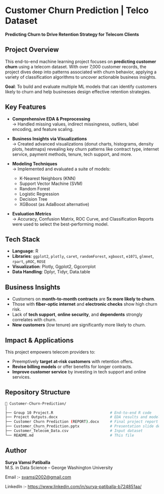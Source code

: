 # Customer Churn Prediction | Telco Dataset

**Predicting Churn to Drive Retention Strategy for Telecom Clients**


## Project Overview

This end-to-end machine learning project focuses on **predicting customer churn** using a telecom dataset. With over 7,000 customer records, the project dives deep into patterns associated with churn behavior, applying a variety of classification algorithms to uncover actionable business insights.

**Goal**: To build and evaluate multiple ML models that can identify customers likely to churn and help businesses design effective retention strategies.


## Key Features

- **Comprehensive EDA & Preprocessing**  
  → Handled missing values, indirect missingness, outliers, label encoding, and feature scaling.

- **Business Insights via Visualizations**  
  → Created advanced visualizations (donut charts, histograms, density plots, heatmaps) revealing key churn patterns like contract type, internet service, payment methods, tenure, tech support, and more.

- **Modeling Techniques**  
  → Implemented and evaluated a suite of models:
  - K-Nearest Neighbors (KNN)
  - Support Vector Machine (SVM)
  - Random Forest
  - Logistic Regression
  - Decision Tree
  - XGBoost (as AdaBoost alternative)

- **Evaluation Metrics**  
  → Accuracy, Confusion Matrix, ROC Curve, and Classification Reports were used to select the best-performing model.


## Tech Stack

- **Language**: R
- **Libraries**: `ggplot2`, `plotly`, `caret`, `randomForest`, `xgboost`, `e1071`, `glmnet`, `rpart`, `pROC`, `ROSE`
- **Visualization**: Plotly, Ggplot2, Ggcorrplot
- **Data Handling**: Dplyr, Tidyr, Data.table


## Business Insights

- Customers on **month-to-month contracts** are **5x more likely to churn**.
- Those with **fiber-optic internet** and **electronic checks** show high churn risk.
- Lack of **tech support**, **online security**, and **dependents** strongly correlates with churn.
- **New customers** (low tenure) are significantly more likely to churn.


## Impact & Applications

This project empowers telecom providers to:
- Preemptively **target at-risk customers** with retention offers.
- **Revise billing models** or offer benefits for longer contracts.
- **Improve customer service** by investing in tech support and online services.


## Repository Structure

```bash
📂 Customer-Churn-Prediction/
│
├── Group 10 Project.R                          # End-to-end R code
├── Project Outputs.docx                        # EDA results and model evaluations
├── Customer Churn Prediction (REPORT).docx     # Final project report
├── Customer_Churn_Prediction.pptx              # Presentation slide deck
├── Customer_Telecom_Data.csv                   # Input dataset
└── README.md                                   # This file
```


## Author

**Surya Vamsi Patiballa**  
M.S. in Data Science – George Washington University

Email :- svamsi2002@gmail.com

LinkedIn :- https://www.linkedin.com/in/surya-patiballa-b724851aa/
